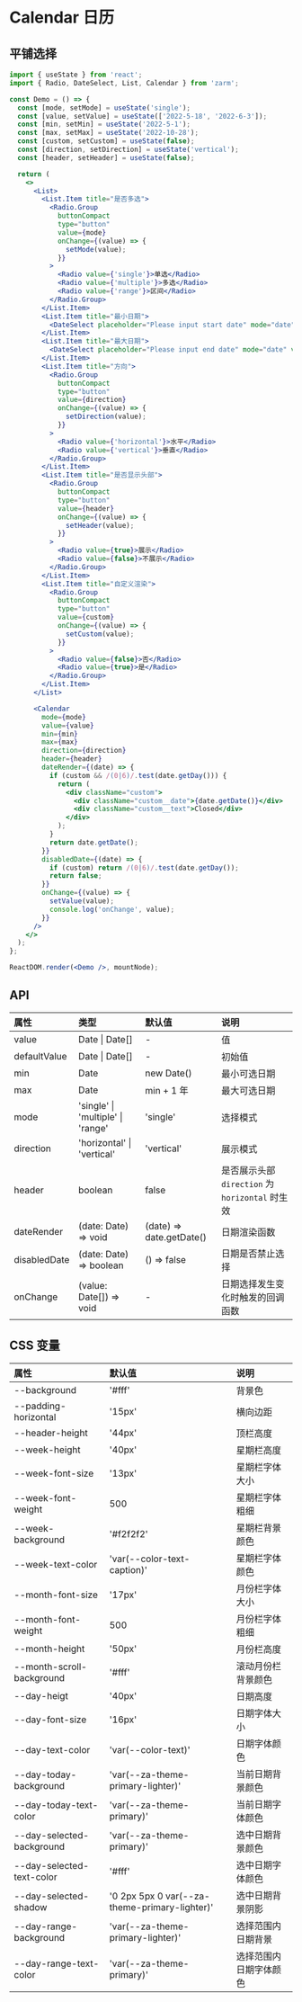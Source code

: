 # Calendar 日历

## 平铺选择

```jsx
import { useState } from 'react';
import { Radio, DateSelect, List, Calendar } from 'zarm';

const Demo = () => {
  const [mode, setMode] = useState('single');
  const [value, setValue] = useState(['2022-5-18', '2022-6-3']);
  const [min, setMin] = useState('2022-5-1');
  const [max, setMax] = useState('2022-10-28');
  const [custom, setCustom] = useState(false);
  const [direction, setDirection] = useState('vertical');
  const [header, setHeader] = useState(false);

  return (
    <>
      <List>
        <List.Item title="是否多选">
          <Radio.Group
            buttonCompact
            type="button"
            value={mode}
            onChange={(value) => {
              setMode(value);
            }}
          >
            <Radio value={'single'}>单选</Radio>
            <Radio value={'multiple'}>多选</Radio>
            <Radio value={'range'}>区间</Radio>
          </Radio.Group>
        </List.Item>
        <List.Item title="最小日期">
          <DateSelect placeholder="Please input start date" mode="date" value={min} onOk={setMin} />
        </List.Item>
        <List.Item title="最大日期">
          <DateSelect placeholder="Please input end date" mode="date" value={max} onOk={setMax} />
        </List.Item>
        <List.Item title="方向">
          <Radio.Group
            buttonCompact
            type="button"
            value={direction}
            onChange={(value) => {
              setDirection(value);
            }}
          >
            <Radio value={'horizontal'}>水平</Radio>
            <Radio value={'vertical'}>垂直</Radio>
          </Radio.Group>
        </List.Item>
        <List.Item title="是否显示头部">
          <Radio.Group
            buttonCompact
            type="button"
            value={header}
            onChange={(value) => {
              setHeader(value);
            }}
          >
            <Radio value={true}>展示</Radio>
            <Radio value={false}>不展示</Radio>
          </Radio.Group>
        </List.Item>
        <List.Item title="自定义渲染">
          <Radio.Group
            buttonCompact
            type="button"
            value={custom}
            onChange={(value) => {
              setCustom(value);
            }}
          >
            <Radio value={false}>否</Radio>
            <Radio value={true}>是</Radio>
          </Radio.Group>
        </List.Item>
      </List>

      <Calendar
        mode={mode}
        value={value}
        min={min}
        max={max}
        direction={direction}
        header={header}
        dateRender={(date) => {
          if (custom && /(0|6)/.test(date.getDay())) {
            return (
              <div className="custom">
                <div className="custom__date">{date.getDate()}</div>
                <div className="custom__text">Closed</div>
              </div>
            );
          }
          return date.getDate();
        }}
        disabledDate={(date) => {
          if (custom) return /(0|6)/.test(date.getDay());
          return false;
        }}
        onChange={(value) => {
          setValue(value);
          console.log('onChange', value);
        }}
      />
    </>
  );
};

ReactDOM.render(<Demo />, mountNode);
```

## API

| 属性         | 类型                              | 默认值                   | 说明                                          |
| :----------- | :-------------------------------- | :----------------------- | :-------------------------------------------- |
| value        | Date \| Date[]                    | -                        | 值                                            |
| defaultValue | Date \| Date[]                    | -                        | 初始值                                        |
| min          | Date                              | new Date()               | 最小可选日期                                  |
| max          | Date                              | min + 1 年               | 最大可选日期                                  |
| mode         | 'single' \| 'multiple' \| 'range' | 'single'                 | 选择模式                                      |
| direction    | 'horizontal' \| 'vertical'        | 'vertical'               | 展示模式                                      |
| header       | boolean                           | false                    | 是否展示头部`direction` 为`horizontal` 时生效 |
| dateRender   | (date: Date) => void              | (date) => date.getDate() | 日期渲染函数                                  |
| disabledDate | (date: Date) => boolean           | () => false              | 日期是否禁止选择                              |
| onChange     | (value: Date[]) => void           | -                        | 日期选择发生变化时触发的回调函数              |

## CSS 变量

| 属性                      | 默认值                                          | 说明                   |
| :------------------------ | :---------------------------------------------- | :--------------------- |
| --background              | '#fff'                                          | 背景色                 |
| --padding-horizontal      | '15px'                                          | 横向边距               |
| --header-height           | '44px'                                          | 顶栏高度               |
| --week-height             | '40px'                                          | 星期栏高度             |
| --week-font-size          | '13px'                                          | 星期栏字体大小         |
| --week-font-weight        | 500                                             | 星期栏字体粗细         |
| --week-background         | '#f2f2f2'                                       | 星期栏背景颜色         |
| --week-text-color         | 'var(--color-text-caption)'                     | 星期栏字体颜色         |
| --month-font-size         | '17px'                                          | 月份栏字体大小         |
| --month-font-weight       | 500                                             | 月份栏字体粗细         |
| --month-height            | '50px'                                          | 月份栏高度             |
| --month-scroll-background | '#fff'                                          | 滚动月份栏背景颜色     |
| --day-heigt               | '40px'                                          | 日期高度               |
| --day-font-size           | '16px'                                          | 日期字体大小           |
| --day-text-color          | 'var(--color-text)'                             | 日期字体颜色           |
| --day-today-background    | 'var(--za-theme-primary-lighter)'               | 当前日期背景颜色       |
| --day-today-text-color    | 'var(--za-theme-primary)'                       | 当前日期字体颜色       |
| --day-selected-background | 'var(--za-theme-primary)'                       | 选中日期背景颜色       |
| --day-selected-text-color | '#fff'                                          | 选中日期字体颜色       |
| --day-selected-shadow     | '0 2px 5px 0 var(--za-theme-primary-lighter)' | 选中日期背景阴影       |
| --day-range-background    | 'var(--za-theme-primary-lighter)'               | 选择范围内日期背景     |
| --day-range-text-color    | 'var(--za-theme-primary)'                       | 选择范围内日期字体颜色 |
